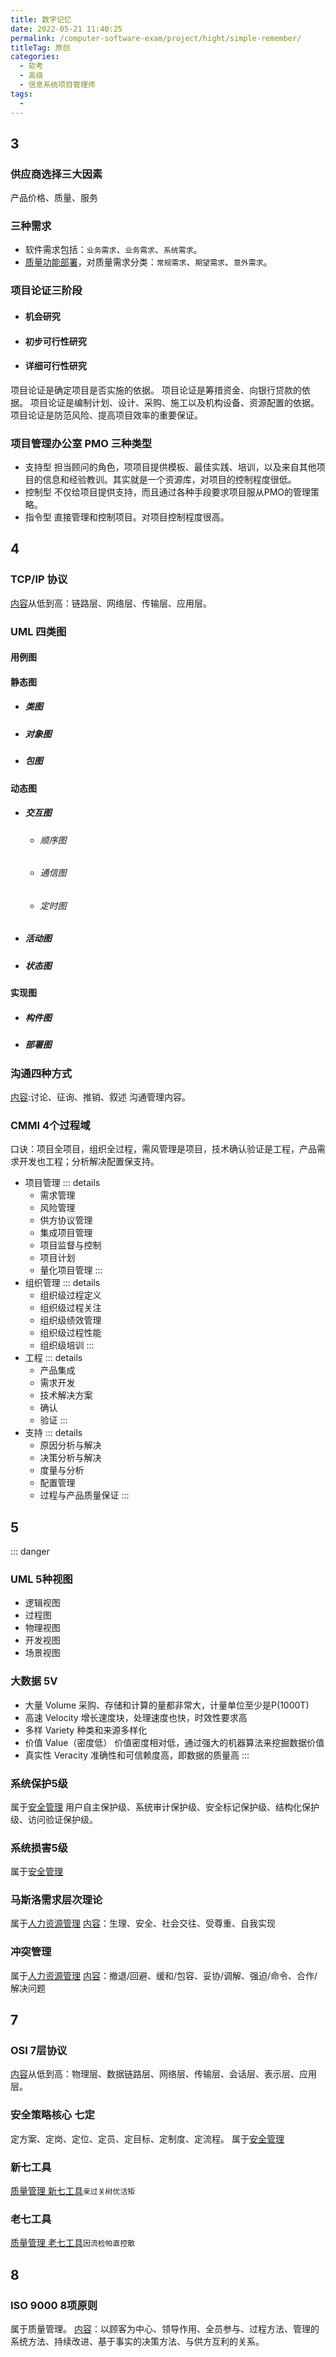 ```yaml
---
title: 数字记忆
date: 2022-05-21 11:40:25
permalink: /computer-software-exam/project/hight/simple-remember/
titleTag: 原创
categories: 
  - 软考
  - 高级
  - 信息系统项目管理师
tags:
  - 
---
```

## 3
### 供应商选择三大因素
产品价格、质量、服务
### 三种需求
- 软件需求包括：`业务需求`、`业务需求`、`系统需求`。
- [质量功能部署](../02.项目管理/02.范围管理.md#质量功能部署-quality-function-deployment-qfd)，对质量需求分类：`常规需求`、`期望需求`、`意外需求`。

### 项目论证三阶段
- #### 机会研究
- #### 初步可行性研究
- #### 详细可行性研究

项目论证是确定项目是否实施的依据。
项目论证是筹措资金、向银行贷款的依据。
项目论证是编制计划、设计、采购、施工以及机构设备、资源配置的依据。
项目论证是防范风险、提高项目效率的重要保证。

### 项目管理办公室 PMO 三种类型
- 支持型
  担当顾问的角色，项项目提供模板、最佳实践、培训，以及来自其他项目的信息和经验教训。其实就是一个资源库，对项目的控制程度很低。
- 控制型
  不仅给项目提供支持，而且通过各种手段要求项目服从PMO的管理策略。
- 指令型
  直接管理和控制项目。对项目控制程度很高。
## 4
### TCP/IP 协议
[内容](10.网络知识.md#tcpip-协议)从低到高：链路层、网络层、传输层、应用层。
### UML 四类图
#### 用例图

#### 静态图
- ##### 类图
- ##### 对象图
- ##### 包图
#### 动态图
- ##### 交互图
  - ###### 顺序图
  - ###### 通信图
  - ###### 定时图
- ##### 活动图
- ##### 状态图
#### 实现图
- ##### 构件图
- ##### 部署图

### 沟通四种方式
[内容](../02.项目管理/07.沟通管理.md#沟通四种方式):讨论、征询、推销、叙述
沟通管理内容。
### CMMI 4个过程域
口诀：项目全项目，组织全过程，需风管理是项目，技术确认验证是工程，产品需求开发也工程；分析解决配置保支持。
- 项目管理
  ::: details
  - 需求管理
  - 风险管理
  - 供方协议管理
  - 集成项目管理
  - 项目监督与控制
  - 项目计划
  - 量化项目管理
  :::
- 组织管理
  ::: details
  - 组织级过程定义
  - 组织级过程关注
  - 组织级绩效管理
  - 组织级过程性能
  - 组织级培训
  :::
- 工程
  ::: details
  - 产品集成
  - 需求开发
  - 技术解决方案
  - 确认
  - 验证
  :::
- 支持
  ::: details
  - 原因分析与解决
  - 决策分析与解决
  - 度量与分析
  - 配置管理
  - 过程与产品质量保证
  :::

## 5
::: danger
### UML 5种视图
- 逻辑视图
- 过程图
- 物理视图
- 开发视图
- 场景视图
### 大数据 5V
- 大量 Volume
  采购、存储和计算的量都非常大，计量单位至少是P(1000T)
- 高速 Velocity
  增长速度块，处理速度也快，时效性要求高
- 多样 Variety
  种类和来源多样化
- 价值 Value（密度低）
  价值密度相对低，通过强大的机器算法来挖掘数据价值
- 真实性 Veracity
  准确性和可信赖度高，即数据的质量高
:::
### 系统保护5级
属于[安全管理](02.安全管理.md#系统保护五级)
用户自主保护级、系统审计保护级、安全标记保护级、结构化保护级、访问验证保护级。

### 系统损害5级
属于[安全管理](02.安全管理.md#系统损害五级)
### 马斯洛需求层次理论
属于[人力资源管理](../02.项目管理/06.人力资源管理.md)
[内容](../02.项目管理/06.人力资源管理.md#马斯洛需求层次理论)：生理、安全、社会交往、受尊重、自我实现
### 冲突管理
属于[人力资源管理](../02.项目管理/06.人力资源管理.md)
[内容](../02.项目管理/06.人力资源管理.md#冲突管理)：撤退/回避、缓和/包容、妥协/调解、强迫/命令、合作/解决问题
## 7
### OSI 7层协议
[内容](10.网络知识.md#osi七层模型)从低到高：物理层、数据链路层、网络层、传输层、会话层、表示层、应用层。

### 安全策略核心 七定
定方案、定岗、定位、定员、定目标、定制度、定流程。
属于[安全管理](02.安全管理.md)
### 新七工具
[质量管理 新七工具](../02.项目管理/05.质量管理.md#新七工具)`亲过关树优活矩`
### 老七工具
[质量管理 老七工具](../02.项目管理/05.质量管理.md#老七工具)`因流检帕直控散`

## 8
### ISO 9000 8项原则
属于质量管理。
[内容](../02.项目管理/05.质量管理.md#iso-9000-质量管理的8项原则)：以顾客为中心、领导作用、全员参与、过程方法、管理的系统方法、持续改进、基于事实的决策方法、与供方互利的关系。